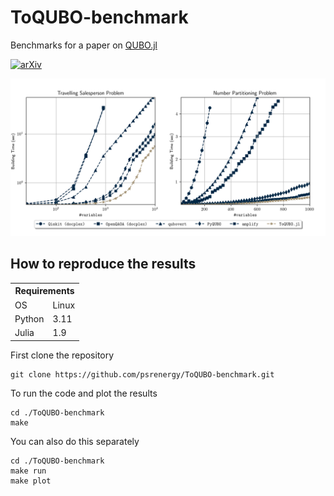 # ToQUBO-benchmark

Benchmarks for a paper on [QUBO.jl](https://github.com/psrenergy/QUBO.jl)

[![arXiv](https://img.shields.io/badge/arXiv-1234.56789-b31b1b.svg)]()


<div align="center">
    <img src="./data/results.png" alt="Benchmark Results" width="700px">
</div>

## How to reproduce the results
<center>
<table>
  <tr>
    <th colspan="2">Requirements</th>
  </tr>
  <tr>
    <td>OS</td>
    <td>Linux</td>
  </tr>
  <tr>
    <td>Python</td>
    <td>3.11</td>
  </tr>
  <tr>
    <td>Julia</td>
    <td>1.9</td>
  </tr>
</table>
</center>

First clone the repository

```shell
git clone https://github.com/psrenergy/ToQUBO-benchmark.git
```

To run the code and plot the results
```
cd ./ToQUBO-benchmark
make
```

You can also do this separately
```
cd ./ToQUBO-benchmark
make run
make plot
```
